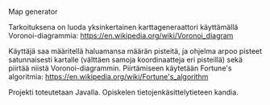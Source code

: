 Map generator

Tarkoituksena on luoda yksinkertainen karttageneraattori käyttämällä Voronoi-diagrammia: https://en.wikipedia.org/wiki/Voronoi_diagram

Käyttäjä saa määritellä haluamansa määrän pisteitä, ja ohjelma arpoo pisteet satunnaisesti kartalle (välttäen samoja koordinaatteja eri pisteillä) sekä piirtää niistä Voronoi-diagrammin. Piirtämiseen käytetään Fortune's algoritmia: https://en.wikipedia.org/wiki/Fortune's_algorithm

Projekti toteutetaan Javalla. Opiskelen tietojenkäsittelytieteen kandia.
